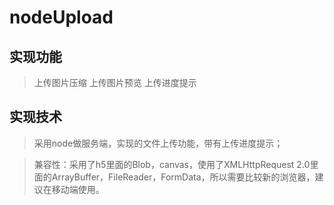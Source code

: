 # nodeUpload

## 实现功能
> 上传图片压缩
> 上传图片预览
> 上传进度提示

## 实现技术

> 采用node做服务端，实现的文件上传功能，带有上传进度提示；

> 兼容性：采用了h5里面的Blob，canvas，使用了XMLHttpRequest 2.0里面的ArrayBuffer，FileReader，FormData，所以需要比较新的浏览器，建议在移动端使用。